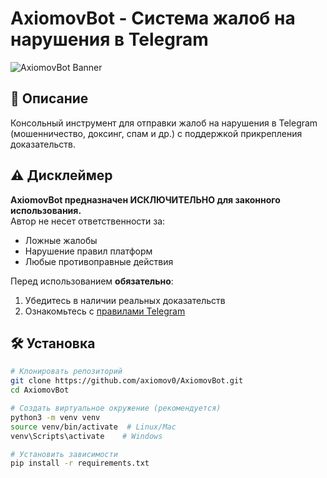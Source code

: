 # AxiomovBot - Система жалоб на нарушения в Telegram

![AxiomovBot Banner](https://i.imgur.com/JKQ6lZ9.png)

## 📌 Описание
Консольный инструмент для отправки жалоб на нарушения в Telegram (мошенничество, доксинг, спам и др.) с поддержкой прикрепления доказательств.

## ⚠️ Дисклеймер
**AxiomovBot предназначен ИСКЛЮЧИТЕЛЬНО для законного использования.**  
Автор не несет ответственности за:
- Ложные жалобы
- Нарушение правил платформ
- Любые противоправные действия

Перед использованием **обязательно**:
1. Убедитесь в наличии реальных доказательств
2. Ознакомьтесь с [правилами Telegram](https://telegram.org/faq#q-what-are-the-limits-of-telegram)

## 🛠 Установка
```bash
# Клонировать репозиторий
git clone https://github.com/axiomov0/AxiomovBot.git
cd AxiomovBot

# Создать виртуальное окружение (рекомендуется)
python3 -m venv venv
source venv/bin/activate  # Linux/Mac
venv\Scripts\activate    # Windows

# Установить зависимости
pip install -r requirements.txt
